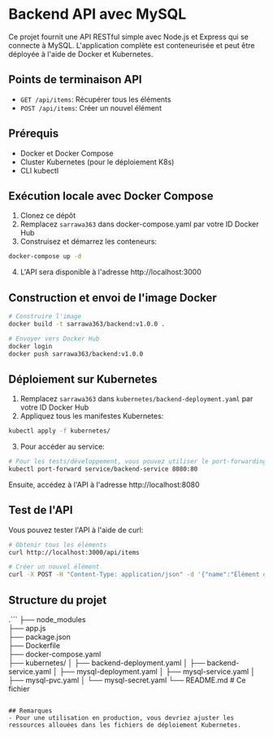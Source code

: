 # Backend API avec MySQL

Ce projet fournit une API RESTful simple avec Node.js et Express qui se connecte à MySQL. L'application complète est conteneurisée et peut être déployée à l'aide de Docker et Kubernetes.

## Points de terminaison API

- `GET /api/items`: Récupérer tous les éléments
- `POST /api/items`: Créer un nouvel élément

## Prérequis

- Docker et Docker Compose
- Cluster Kubernetes (pour le déploiement K8s)
- CLI kubectl

## Exécution locale avec Docker Compose

1. Clonez ce dépôt
2. Remplacez `sarrawa363` dans docker-compose.yaml par votre ID Docker Hub
3. Construisez et démarrez les conteneurs:

```bash
docker-compose up -d
```

4. L'API sera disponible à l'adresse http://localhost:3000

## Construction et envoi de l'image Docker

```bash
# Construire l'image
docker build -t sarrawa363/backend:v1.0.0 .

# Envoyer vers Docker Hub
docker login
docker push sarrawa363/backend:v1.0.0
```

## Déploiement sur Kubernetes

1. Remplacez `sarrawa363` dans `kubernetes/backend-deployment.yaml` par votre ID Docker Hub
2. Appliquez tous les manifestes Kubernetes:

```bash
kubectl apply -f kubernetes/
```

3. Pour accéder au service:

```bash
# Pour les tests/développement, vous pouvez utiliser le port-forwarding
kubectl port-forward service/backend-service 8080:80
```

Ensuite, accédez à l'API à l'adresse http://localhost:8080

## Test de l'API

Vous pouvez tester l'API à l'aide de curl:

```bash
# Obtenir tous les éléments
curl http://localhost:3000/api/items

# Créer un nouvel élément
curl -X POST -H "Content-Type: application/json" -d '{"name":"Élément de test","description":"Ceci est un élément de test"}' http://localhost:3000/api/items
```

## Structure du projet

.```
├── node_modules               
├── app.js                     
├── package.json               
├── Dockerfile                 
├── docker-compose.yaml        
├── kubernetes/
│   ├── backend-deployment.yaml
│   ├── backend-service.yaml
│   ├── mysql-deployment.yaml
│   ├── mysql-service.yaml
│   ├── mysql-pvc.yaml
│   └── mysql-secret.yaml
└── README.md                  # Ce fichier
```

## Remarques
- Pour une utilisation en production, vous devriez ajuster les ressources allouées dans les fichiers de déploiement Kubernetes.